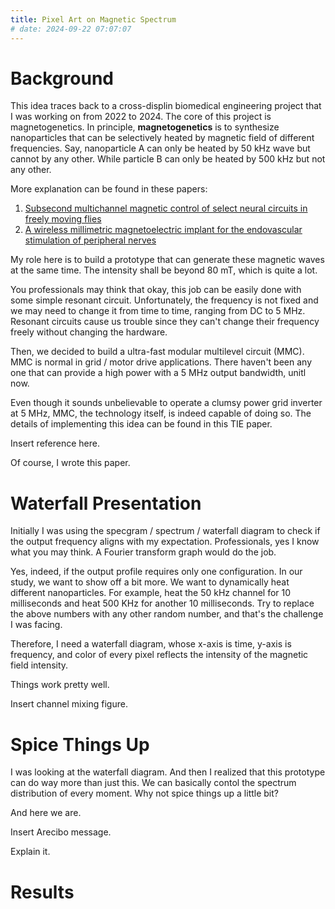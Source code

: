 ```yaml
---
title: Pixel Art on Magnetic Spectrum
# date: 2024-09-22 07:07:07
---
```


# Background
This idea traces back to a cross-displin biomedical engineering project that I was working on from 2022 to 2024. The core of this project is magnetogenetics. In principle, **magnetogenetics** is to synthesize nanoparticles that can be selectively heated by magnetic field of different frequencies. 
Say, nanoparticle A can only be heated by 50 kHz wave but cannot by any other. 
While particle B can only be heated by 500 kHz but not any other. 

More explanation can be found in these papers:
1. [Subsecond multichannel magnetic control of select neural circuits in freely moving flies](https://www.nature.com/articles/s41563-022-01281-7)
2. [A wireless millimetric magnetoelectric implant for the endovascular stimulation of peripheral nerves](https://www.nature.com/articles/s41551-022-00873-7)

My role here is to build a prototype that can generate these magnetic waves at the same time. The intensity shall be beyond 80 mT, which is quite a lot. 

You professionals may think that okay, this job can be easily done with some simple resonant circuit. Unfortunately, the frequency is not fixed and we may need to change it from time to time, ranging from DC to 5 MHz. Resonant circuits cause us trouble since they can't change their frequency freely without changing the hardware.

Then, we decided to build a ultra-fast modular multilevel circuit (MMC). MMC is normal in grid / motor drive applications. There haven't been any one that can provide a high power with a 5 MHz output bandwidth, unitl now. 

Even though it sounds unbelievable to operate a clumsy power grid inverter at 5 MHz, MMC, the technology itself, is indeed capable of doing so. The details of implementing this idea can be found in this TIE paper. 

Insert reference here. 

Of course, I wrote this paper. 

# Waterfall Presentation

Initially I was using the specgram / spectrum / waterfall diagram to check if the output frequency aligns with my expectation. 
Professionals, yes I know what you may think. A Fourier transform graph would do the job. 

Yes, indeed, if the output profile requires only one configuration. In our study, we want to show off a bit more. We want to dynamically heat different nanoparticles. For example, heat the 50 kHz channel for 10 milliseconds and heat 500 KHz for another 10 milliseconds. Try to replace the above numbers with any other random number, and that's the challenge I was facing. 

Therefore, I need a waterfall diagram, whose x-axis is time, y-axis is frequency, and color of every pixel reflects the intensity of the magnetic field intensity. 

Things work pretty well. 

Insert channel mixing figure. 

# Spice Things Up
I was looking at the waterfall diagram. And then I realized that this prototype can do way more than just this. We can basically contol the spectrum distribution of every moment. Why not spice things up a little bit?

And here we are. 

Insert Arecibo message.  

Explain it. 

# Results
